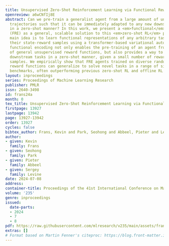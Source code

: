 ```yaml
---
title: Unsupervised Zero-Shot Reinforcement Learning via Functional Reward Encodings
openreview: a6wCNfIj8E
abstract: Can we pre-train a generalist agent from a large amount of unlabeled offline
  trajectories such that it can be immediately adapted to any new downstream tasks
  in a zero-shot manner? In this work, we present a <em>functional</em> reward encoding
  (FRE) as a general, scalable solution to this <em>zero-shot RL</em> problem. Our
  main idea is to learn functional representations of any arbitrary tasks by encoding
  their state-reward samples using a transformer-based variational auto-encoder. This
  functional encoding not only enables the pre-training of an agent from a wide diversity
  of general unsupervised reward functions, but also provides a way to solve any new
  downstream tasks in a zero-shot manner, given a small number of reward-annotated
  samples. We empirically show that FRE agents trained on diverse random unsupervised
  reward functions can generalize to solve novel tasks in a range of simulated robotic
  benchmarks, often outperforming previous zero-shot RL and offline RL methods.
layout: inproceedings
series: Proceedings of Machine Learning Research
publisher: PMLR
issn: 2640-3498
id: frans24a
month: 0
tex_title: Unsupervised Zero-Shot Reinforcement Learning via Functional Reward Encodings
firstpage: 13927
lastpage: 13942
page: 13927-13942
order: 13927
cycles: false
bibtex_author: Frans, Kevin and Park, Seohong and Abbeel, Pieter and Levine, Sergey
author:
- given: Kevin
  family: Frans
- given: Seohong
  family: Park
- given: Pieter
  family: Abbeel
- given: Sergey
  family: Levine
date: 2024-07-08
address:
container-title: Proceedings of the 41st International Conference on Machine Learning
volume: '235'
genre: inproceedings
issued:
  date-parts:
  - 2024
  - 7
  - 8
pdf: https://raw.githubusercontent.com/mlresearch/v235/main/assets/frans24a/frans24a.pdf
extras: []
# Format based on Martin Fenner's citeproc: https://blog.front-matter.io/posts/citeproc-yaml-for-bibliographies/
---
```

